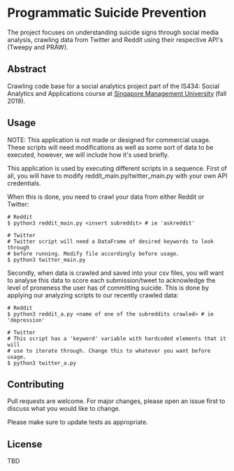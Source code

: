 # Programmatic Suicide Prevention 

The project focuses on understanding suicide signs through social media analysis, crawling data from Twitter and Reddit using their respective API's (Tweepy and PRAW).

## Abstract

Crawling code base for a social analytics project part of the IS434: Social Analytics and Applications course at [Singapore Management University](https://www.smu.edu.sg/) (fall 2019).

## Usage

NOTE: This application is not made or designed for commercial usage. These scripts will need modifications as well as some sort of data to be executed, however, we will include how it's used briefly. 

This application is used by executing different scripts in a sequence. First of all, you will have to modify reddit_main.py/twitter_main.py with your own API credentials.

When this is done, you need to crawl your data from either Reddit or Twitter:

```shell
# Reddit
$ python3 reddit_main.py <insert subreddit> # ie 'askreddit'

# Twitter
# Twitter script will need a DataFrame of desired keywords to look through 
# before running. Modify file accordingly before usage.
$ python3 twitter_main.py
```

Secondly, when data is crawled and saved into your csv files, you will want to analyse this data to score each submission/tweet to acknowledge the level of proneness the user has of committing suicide. This is done by applying our analyzing scripts to our recently crawled data:

```shell
# Reddit
$ python3 reddit_a.py <name of one of the subreddits crawled> # ie 'depression'

# Twitter
# This script has a 'keyword' variable with hardcoded elements that it will
# use to iterate through. Change this to whatever you want before usage.
$ python3 twitter_a.py
```

## Contributing
Pull requests are welcome. For major changes, please open an issue first to discuss what you would like to change.

Please make sure to update tests as appropriate.

## License

TBD
